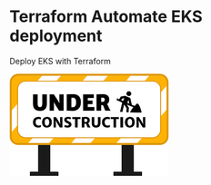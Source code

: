# Terraform Automate EKS deployment 

Deploy EKS with Terraform

![under_construction](images/under_construction.png)